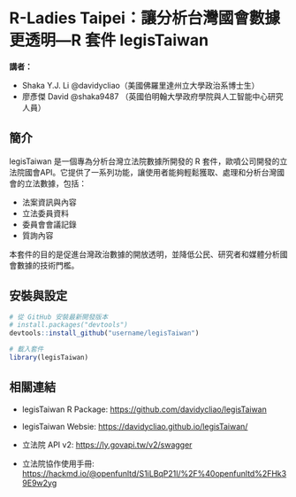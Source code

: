 # R-Ladies Taipei：讓分析台灣國會數據更透明—R 套件 legisTaiwan


**講者：**
- Shaka Y.J. Li @davidycliao（美國佛羅里達州立大學政治系博士生）
- 廖彥傑 David @shaka9487 （英國伯明翰大學政府學院與人工智能中心研究人員）



## 簡介

legisTaiwan 是一個專為分析台灣立法院數據所開發的 R 套件，歐噴公司開發的立法院國會API。它提供了一系列功能，讓使用者能夠輕鬆獲取、處理和分析台灣國會的立法數據，包括：

- 法案資訊與內容
- 立法委員資料
- 委員會會議記錄
- 質詢內容

本套件的目的是促進台灣政治數據的開放透明，並降低公民、研究者和媒體分析國會數據的技術門檻。

## 安裝與設定

```r
# 從 GitHub 安裝最新開發版本
# install.packages("devtools")
devtools::install_github("username/legisTaiwan")

# 載入套件
library(legisTaiwan)
```


## 相關連結

- legisTaiwan R Package: https://github.com/davidycliao/legisTaiwan

- legisTaiwan Websie: https://davidycliao.github.io/legisTaiwan/

- 立法院 API v2: https://ly.govapi.tw/v2/swagger 

- 立法院協作使用手冊: https://hackmd.io/@openfunltd/S1iLBqP21l/%2F%40openfunltd%2FHk39E9w2yg

